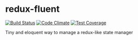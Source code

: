 # redux-fluent
[![Build Status](https://travis-ci.org/Code-Y/redux-fluent.svg?branch=master)](https://travis-ci.org/Code-Y/redux-fluent)
[![Code Climate](https://codeclimate.com/github/Code-Y/redux-fluent/badges/gpa.svg)](https://codeclimate.com/github/Code-Y/redux-fluent)
[![Test Coverage](https://api.codeclimate.com/v1/badges/02e8b0d9ba383c19ae50/test_coverage)](https://codeclimate.com/github/Code-Y/redux-fluent/test_coverage)

Tiny and eloquent way to manage a redux-like state manager
